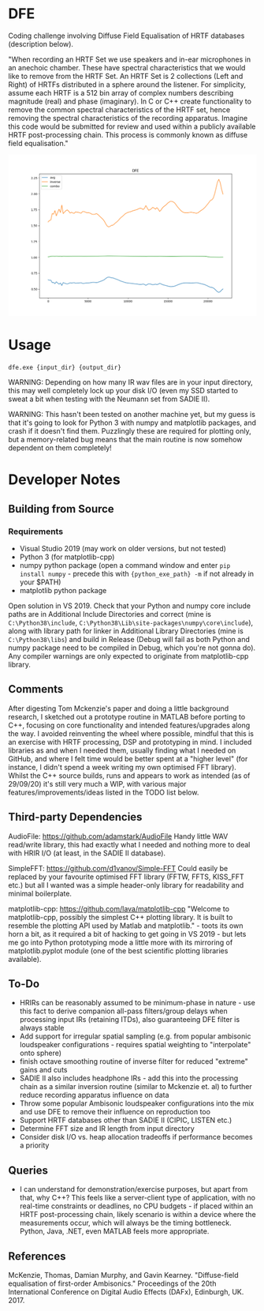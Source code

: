 # DFE

Coding challenge involving Diffuse Field Equalisation of HRTF databases (description below).

"When recording an HRTF Set we use speakers and in-ear microphones in an anechoic chamber. These have spectral characteristics that we would like to remove from the HRTF Set. An HRTF Set is 2 collections (Left and Right) of HRTFs distributed in a sphere around the listener. For simplicity, assume each HRTF is a 512 bin array of complex numbers describing magnitude (real) and phase (imaginary). In C or C++ create functionality to remove the common spectral characteristics of the HRTF set, hence removing the spectral characteristics of the recording apparatus. Imagine this code would be submitted for review and used within a publicly available HRTF post-processing chain. This process is commonly known as diffuse field equalisation."

![Plot](plot_dfe.png)

# Usage
`dfe.exe {input_dir} {output_dir}`

WARNING: Depending on how many IR wav files are in your input directory, this may well completely lock up your disk I/O (even my SSD started to sweat a bit when testing with the Neumann set from SADIE II).

WARNING: This hasn't been tested on another machine yet, but my guess is that it's going to look for Python 3 with numpy and matplotlib packages, and crash if it doesn't find them. Puzzlingly these are required for plotting only, but a memory-related bug means that the main routine is now somehow dependent on them completely!

# Developer Notes

## Building from Source

### Requirements
* Visual Studio 2019 (may work on older versions, but not tested)
* Python 3 (for matplotlib-cpp)
* numpy python package (open a command window and enter `pip install numpy` - precede this with `{python_exe_path} -m` if not already in your $PATH)
* matplotlib python package

Open solution in VS 2019. Check that your Python and numpy core include paths are in Additional Include Directories and correct (mine is `C:\Python38\include`, `C:\Python38\Lib\site-packages\numpy\core\include`), along with library path for linker in Additional Library Directories (mine is `C:\Python38\libs`) and build in Release (Debug will fail as both Python and numpy package need to be compiled in Debug, which you're not gonna do). Any compiler warnings are only expected to originate from matplotlib-cpp library.

## Comments
After digesting Tom Mckenzie's paper and doing a little background research, I sketched out a prototype routine in MATLAB before porting to C++, focusing on core functionality and intended features/upgrades along the way. I avoided reinventing the wheel where possible, mindful that this is an exercise with HRTF processing, DSP and prototyping in mind. I included libraries as and when I needed them, usually finding what I needed on GitHub, and where I felt time would be better spent at a "higher level" (for instance, I didn't spend a week writing my own optimised FFT library). Whilst the C++ source builds, runs and appears to work as intended (as of 29/09/20) it's still very much a WIP, with various major features/improvements/ideas listed in the TODO list below. 

## Third-party Dependencies
AudioFile: https://github.com/adamstark/AudioFile Handy little WAV read/write library, this had exactly what I needed and nothing more to deal with HRIR I/O (at least, in the SADIE II database).

SimpleFFT: https://github.com/d1vanov/Simple-FFT Could easily be replaced by your favourite optimised FFT library (FFTW, FFTS, KISS_FFT etc.) but all I wanted was a simple header-only library for readability and minimal boilerplate.

matplotlib-cpp: https://github.com/lava/matplotlib-cpp "Welcome to matplotlib-cpp, possibly the simplest C++ plotting library. It is built to resemble the plotting API used by Matlab and matplotlib." - toots its own horn a bit, as it required a bit of hacking to get going in VS 2019 - but lets me go into Python prototyping mode a little more with its mirroring of matplotlib.pyplot module (one of the best scientific plotting libraries available).

## To-Do
* HRIRs can be reasonably assumed to be minimum-phase in nature - use this fact to derive companion all-pass filters/group delays when processing input IRs (retaining ITDs), also guaranteeing DFE filter is always stable
* Add support for irregular spatial sampling (e.g. from popular ambisonic loudspeaker configurations - requires spatial weighting to "interpolate" onto sphere)
* finish octave smoothing routine of inverse filter for reduced "extreme" gains and cuts
* SADIE II also includes headphone IRs - add this into the processing chain as a similar inversion routine (similar to Mckenzie et. al) to further reduce recording apparatus influence on data
* Throw some popular Ambisonic loudspeaker configurations into the mix and use DFE to remove their influence on reproduction too
* Support HRTF databases other than SADIE II (CIPIC, LISTEN etc.)
* Determine FFT size and IR length from input directory
* Consider disk I/O vs. heap allocation tradeoffs if performance becomes a priority

## Queries
* I can understand for demonstration/exercise purposes, but apart from that, why C++? This feels like a server-client type of application, with no real-time constraints or deadlines, no CPU budgets - if placed within an HRTF post-processing chain, likely scenario is within a device where the measurements occur, which will always be the timing bottleneck. Python, Java, .NET, even MATLAB feels more appropriate.

## References
McKenzie, Thomas, Damian Murphy, and Gavin Kearney. "Diffuse-field equalisation of first-order Ambisonics." Proceedings of the 20th International Conference on Digital Audio Effects (DAFx), Edinburgh, UK. 2017.
